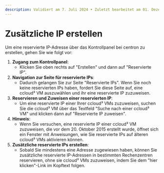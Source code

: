 ```yaml
---
description: Validiert am 7. Juli 2024 • Zuletzt bearbeitet am 01. Dezember 2024
---
```


# Zusätzliche IP erstellen

Um eine reservierte IP-Adresse über das Kontrollpanel bei centron zu erstellen, gehen Sie wie folgt vor:

1. **Zugang zum Kontrollpanel**:
   * Klicken Sie oben rechts auf "Erstellen" und dann auf "Reservierte IP".
2. **Navigation zur Seite für reservierte IPs**:
   * Dadurch gelangen Sie zur Seite "Reservierte IPs". Wenn Sie noch keine reservierten IPs haben, fordert Sie diese Seite auf, eine ccloud³ VM auszuwählen und ihr eine reservierte IP zuzuweisen.
3. **Reservieren und Zuweisen einer reservierten IP**:
   * Um eine reservierte IP einer Ihrer ccloud³ VMs zuzuweisen, suchen Sie die ccloud³ VM über das Textfeld "Suche nach einer ccloud³ VM" und klicken dann auf "Reservierte IP zuweisen".
4. **Hinweis**:
   * Wenn Sie versuchen, eine reservierte IP einer ccloud³ VM zuzuweisen, die vor dem 20. Oktober 2015 erstellt wurde, öffnet sich ein Fenster mit Anweisungen, wie Sie reservierte IPs auf älteren ccloud³ VMs aktivieren können.
5. **Zusätzliche reservierte IPs erstellen**:
   * Sobald Sie mindestens eine Adresse zugewiesen haben, können Sie zusätzliche reservierte IP-Adressen in bestimmten Rechenzentren reservieren, ohne sie ccloud³ VMs zuzuweisen, indem Sie dem "hier klicken"-Link im Kopftext folgen.
